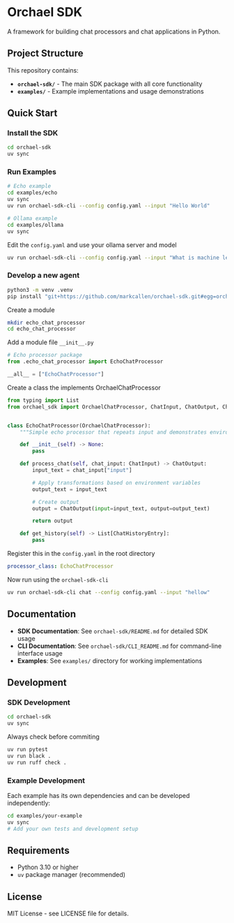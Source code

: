 # Orchael SDK

A framework for building chat processors and chat applications in Python.

## Project Structure

This repository contains:

- **`orchael-sdk/`** - The main SDK package with all core functionality
- **`examples/`** - Example implementations and usage demonstrations

## Quick Start

### Install the SDK

```bash
cd orchael-sdk
uv sync
```

### Run Examples

```bash
# Echo example
cd examples/echo
uv sync
uv run orchael-sdk-cli --config config.yaml --input "Hello World"
```

```bash
# Ollama example
cd examples/ollama
uv sync
```

Edit the `config.yaml` and use your ollama server and model

```bash
uv run orchael-sdk-cli --config config.yaml --input "What is machine learning?"
```

### Develop a new agent

```bash
python3 -m venv .venv
pip install "git+https://github.com/markcallen/orchael-sdk.git#egg=orchael-sdk&subdirectory=orchael-sdk" && pip freeze > requirements.txt
```

Create a module

```bash
mkdir echo_chat_processor
cd echo_chat_processor
```

Add a module file `__init__.py`

```python
# Echo processor package
from .echo_chat_processor import EchoChatProcessor

__all__ = ["EchoChatProcessor"]
```

Create a class the implements OrchaelChatProcessor

```python
from typing import List
from orchael_sdk import OrchaelChatProcessor, ChatInput, ChatOutput, ChatHistoryEntry


class EchoChatProcessor(OrchaelChatProcessor):
    """Simple echo processor that repeats input and demonstrates environment variable usage"""

    def __init__(self) -> None:
        pass

    def process_chat(self, chat_input: ChatInput) -> ChatOutput:
        input_text = chat_input["input"]

        # Apply transformations based on environment variables
        output_text = input_text

        # Create output
        output = ChatOutput(input=input_text, output=output_text)

        return output

    def get_history(self) -> List[ChatHistoryEntry]:
        pass

```

Register this in the `config.yaml` in the root directory

```yaml
processor_class: EchoChatProcessor
```

Now run using the `orchael-sdk-cli`

```bash
uv run orchael-sdk-cli chat --config config.yaml --input "hellow"
```

## Documentation

- **SDK Documentation**: See `orchael-sdk/README.md` for detailed SDK usage
- **CLI Documentation**: See `orchael-sdk/CLI_README.md` for command-line interface usage
- **Examples**: See `examples/` directory for working implementations

## Development

### SDK Development

```bash
cd orchael-sdk
uv sync
```

Always check before commiting
```bash
uv run pytest
uv run black .
uv run ruff check .
```

### Example Development

Each example has its own dependencies and can be developed independently:

```bash
cd examples/your-example
uv sync
# Add your own tests and development setup
```

## Requirements

- Python 3.10 or higher
- `uv` package manager (recommended)

## License

MIT License - see LICENSE file for details.
